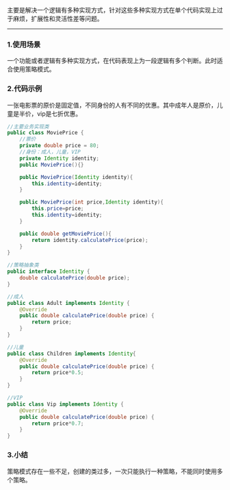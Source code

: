 主要是解决一个逻辑有多种实现方式，针对这些多种实现方式在单个代码实现上过于麻烦，扩展性和灵活性差等问题。

----

### 1.使用场景

一个功能或者逻辑有多种实现方式，在代码表现上为一段逻辑有多个判断。此时适合使用策略模式。

### 2.代码示例

一张电影票的原价是固定值，不同身份的人有不同的优惠。其中成年人是原价，儿童是半价，vip是七折优惠。

```java
//主要业务实现类
public class MoviePrice {
    //票价
    private double price = 80;
    //身份：成人，儿童，VIP
    private Identity identity;
    public MoviePrice(){}

    public MoviePrice(Identity identity){
        this.identity=identity;
    }

    public MoviePrice(int price,Identity identity){
        this.price=price;
        this.identity=identity;
    }

    public double getMoviePrice(){
        return identity.calculatePrice(price);
    }
}
```

```java
//策略抽象类
public interface Identity {
    double calculatePrice(double price);
}
```

```java
//成人
public class Adult implements Identity {
    @Override
    public double calculatePrice(double price) {
        return price;
    }
}
```

```java
//儿童
public class Children implements Identity{
    @Override
    public double calculatePrice(double price) {
        return price*0.5;
    }
}
```

```java
//VIP
public class Vip implements Identity {
    @Override
    public double calculatePrice(double price) {
        return price*0.7;
    }
}
```

### 3.小结

策略模式存在一些不足，创建的类过多，一次只能执行一种策略，不能同时使用多个策略。